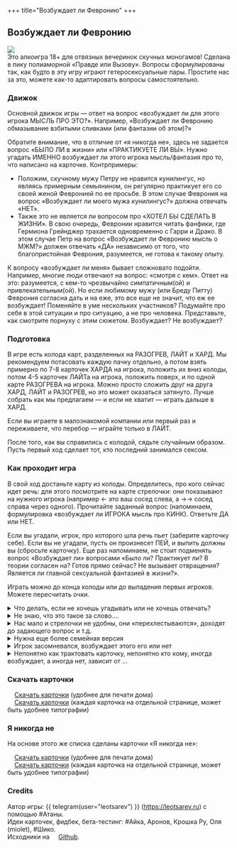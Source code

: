 +++
title="Возбуждает ли Февронию"
+++

## Возбуждает ли Февронию

<img src="logo.jpg"> <br>
Это алкоигра 18+ для отвязных вечеринок скучных моногамов! Сделана в пику полиаморной «Правде или Вызову».
Вопросы сформулированы так, как будто в эту игру играют гетеросексуальные пары. Простите нас за это, можете как-то адаптировать вопросы самостоятельно.

### Движок

Основной движок игры — ответ на вопрос «возбуждает ли для этого игрока МЫСЛЬ ПРО ЭТО?». Например, «Возбуждает ли Февронию обмазывание взбитыми сливками (или фантазии об этом)?» 

Обратите внимание, что в отличие от «я никогда не», здесь не задается вопрос «БЫЛО ЛИ в жизни» или «ПРАКТИКУЕТЕ ЛИ ВЫ». Нужно угадать ИМЕННО возбуждает ли этого игрока мысль/фантазия про то, что написано на карточке. Контрпримеры:
- Положим, скучному мужу Петру не нравится кунилингус, но являясь примерным семьянином, он регулярно практикует его со своей женой Февронией по ее просьбе. В этом случае Феврония на вопрос «Возбуждает ли моего мужа кунилингус?» должна отвечать «НЕТ». 
- Также это не является ли вопросом про «ХОТЕЛ БЫ СДЕЛАТЬ В ЖИЗНИ». В свою очередь, Февронии нравится читать фанфики, где Гермиона Грейнджер трахается одновременно с Гарри и Драко. В этом случае Петр на вопрос «Возбуждает ли Февронию мысль о МЖМ?» должен отвечать «ДА» независимо от того, что благопристойная Феврония, разумеется, не готова к такому опыту.

К вопросу «возбуждает ли меня» бывает сложновато подойти. Например, многие люди отвечают на вопрос: «смотря с кем». Ответ на это: разумеется, с кем-то чрезвычайно симпатичным(ой) и привлекательным(ой). Но если любимому мужу (или Бреду Питту) Феврония согласна дать и на еже, это все еще не значит, что еж ее возбуждает! Поменяйте в уме нескольких участников? Подумайте про себя в этой ситуации и про ситуацию, а не про человека. Представьте, как смотрите порнуху с этим сюжетом. Возбуждает? Не&nbsp;возбуждает?

### Подготовка

В игре есть колода карт, разделенных на РАЗОГРЕВ, ЛАЙТ и ХАРД. Мы рекомендуем потасовать каждую пачку отдельно, а потом взять примерно по 7-8 карточек ХАРДА на игрока, положить их вниз колоды, потом 4-5 карточек ЛАЙТа на игрока, положить поверх, и по одной карте РАЗОГРЕВА на игрока. Можно просто сложить друг на друга ХАРД, ЛАЙТ и РАЗОГРЕВ, но это может оказаться затянуто. Лучше собрать как мы предлагаем — и если не хватит — играть дальше в ХАРД.

Если вы играете в малознакомой компании или первый раз и переживаете, что перебор — играйте только в ЛАЙТ.

После того, как вы справились с колодой, сядьте случайным образом. Пусть первый ход сделает тот, кто последний занимался сексом. 


### Как проходит игра

В свой ход достаньте карту из колоды. Определитесь, про кого сейчас идет речь: для этого посмотрите на карте стрелочки: они показывают на нужного игрока (например ← это ваш сосед слева, а →→ сосед справа через одного). Прочитайте заданный вопрос (напоминаем, формулировка «возбуждает ли ИГРОКА мысль про КИНК). Ответьте ДА или НЕТ.

Если вы угадали, игрок, про которого шла речь пьет (заберите карточку себе). Если вы не угадали, пусть он произнесет ПЕЙ, и выпить должны вы (сбросьте карточку). Еще раз напоминаем, не стоит подменять вопрос «Возбуждает ли» вопросами «Было ли? Практикует ли? В теории согласен на? Готов прямо сейчас? Не вызывает отвращения? Является ли главной сексуальной фантазией в жизни?».

Играть можно до конца колоды или до выпадения первых игроков. Можете пересчитать очки.

<details>
<summary>Что делать, если не хочешь угадывать или не хочешь отвечать?</summary>
<p>
Если вы почему-то не хотите угадывать (например, у вас есть какой-то инсайд и вы не уверены, что хотите его раскрыть), то скажите «НЕ БУДУ УГАДЫВАТЬ» и выпейте (сбросьте карточку). Сам вопрос вы можете не зачитывать, но будьте готовы к тому, что ваши со-игроки будут вырывать у вас из рук карточку, чтобы узнать про что речь.
<br>
Если про вас ответили на какой-то вопрос, на который вам было некомфортно, вы можете сделать тоже самое — объявите «НЕ БУДУ ПОДТВЕРЖДАТЬ/ОПРОВЕРГАТЬ» и выпейте. Но знайте, что это совсем уж слабый ход.
</p>
</details>

<details>
<summary>Не знаю, что это такое за слово....</summary>
<p>
Если подсказки недостаточно, что ж, спросите у товарищей, что это такое! 
</p>
</details>

<details>
<summary>Нас мало и стрелочки не удобны, они «перехлестываются», доходят до задающего вопрос и т.д.</summary>

- При трех игроках: не смотрите на количество стрелочек, просто на направление — налево или направо
- При четырех игроках: 1 или 2 стрелочки влево (вправо) — это ваш сосед слева (справа), а три стрелочки в любую сторону — сидящий напротив
- При пяти игроках и более: просто честно считайте стрелочки

</details>

<details>
<summary>Нужна еще более семейная версия</summary>
<p>не смотрите на стрелочки, отвечайте про своего партнера. Но наш тест показал, что это скучная версия игры.</p>
</details>

<details>
<summary>Игрок засомневался, возбуждает этого его или нет</summary>
<p>Самое время его в этом убедить! Если вы сделали ставку, что возбуждает — продайте ему эту идею. А если вы сделали ставку, что нет — пусть другие игроки продадут!</p>
</details>


<details>
<summary>Непонятно как трактовать карточку, непонятно кто кому, иногда возбуждает, а иногда нет, зависит от ...</summary>
<p>Трактуйте карточку в пользу «возбуждает». Если под карточкой скрывается несколько фантазий, выбирайте самую приятную.</p>
</details>


### Скачать карточки 

<img src="pdf-download-icon.svg" width=13 height=13 style="margin-right:0.2em">[Скачать карточки](fevronia-a4-cards.pdf) (удобнее для печати дома) <br/> 
<img src="pdf-download-icon.svg" width=13 height=13 style="margin-right:0.2em">[Скачать карточки](fevronia-sep-cards.pdf) (каждая карточка на отдельной странице, может быть удобнее типографии)


### Я никогда не

На основе этого же списка сделаны карточки «Я никогда не»:

<img src="pdf-download-icon.svg" width=13 height=13 style="margin-right:0.2em">[Скачать карточки](never-a4-cards.pdf) (удобнее для печати дома) <br/> 
<img src="pdf-download-icon.svg" width=13 height=13 style="margin-right:0.2em">[Скачать карточки](never-sep-cards.pdf) (каждая карточка на отдельной странице, может быть удобнее типографии)

### Credits

Автор игры: {{ telegram(user="leotsarev") }} (<https://leotsarev.ru>) с помощью #Атаны.
<br />
Идеи карточек, фидбек, бета-тестинг: #Айка, Аронов, Крошка Ру, Оля (miolet), #Шико. 
<br />
Исходники на <a href="https://github.com/leotsarev/fevronia.leotsarev.ru"><img src="github-mark.svg" width=13 height=13 style="margin-right:0.2em">Github</a>.
